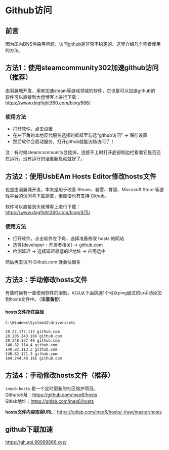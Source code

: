 # Github访问

## 前言
因为国内DNS污染等问题，访问github是非常不稳定的。这里介绍几个笔者使用的方法。

## 方法1：使用steamcommunity302加速github访问（推荐）
由羽翼城开发，用来加速steam等游戏领域的软件，它也是可以加速github的  
软件可以直接到大佬博客上进行下载：  
https://www.dogfight360.com/blog/686/

### 使用方法
* 打开软件，点击设置
* 在左下角的本地反代服务选择的框框里勾选“github访问” → 保存设置
* 然后软件会启动服务，打开github就能流畅访问了！

注：有时候steamcommunity会挂掉，连接不上时打开底部侧边栏看看它是否还在运行，没有运行的话重新启动就好了。


## 方法2：使用UsbEAm Hosts Editor修改hosts文件
也是由羽翼城开发，本来是用于改善 Steam、暴雪、育碧、Microsoft Store 等游戏平台的访问与下载速度，但顺便也有支持 Github。

软件可以直接到大佬博客上进行下载：  
https://www.dogfight360.com/blog/475/

### 使用方法
* 打开软件，点击软件左下角，选择准备修改 hosts 的网站
* 选择[developer - 开发者相关] → github.com
* 检测延迟 → 选择延迟最低的IP地址 → 应用选中

然后再去访问 Github.com 就会快很多


## 方法3：手动修改hosts文件
有些时候有一些使用软件的限制，可以从下面挑选1个可以ping通过的ip手动添加到hosts文件中。（**注意备份**）
#### hosts文件所在路径
```
C:\Windows\System32\drivers\etc
```
```
20.27.177.113 github.com
20.205.243.166 github.com
20.248.137.48 github.com
140.82.114.4 github.com
140.82.113.3 github.com
140.82.121.3 github.com
104.244.46.165 github.com
```

## 方法4：手动修改hosts文件（推荐）
``ineo6-hosts`` 是一个定时更新的社区维护项目。  
Github地址：https://github.com/ineo6/hosts  
Gitlab地址：https://gitlab.com/ineo6/hosts  

**hosts文件内容取得URL**：https://gitlab.com/ineo6/hosts/-/raw/master/hosts  

## github下载加速
https://gh.api.99988866.xyz/


